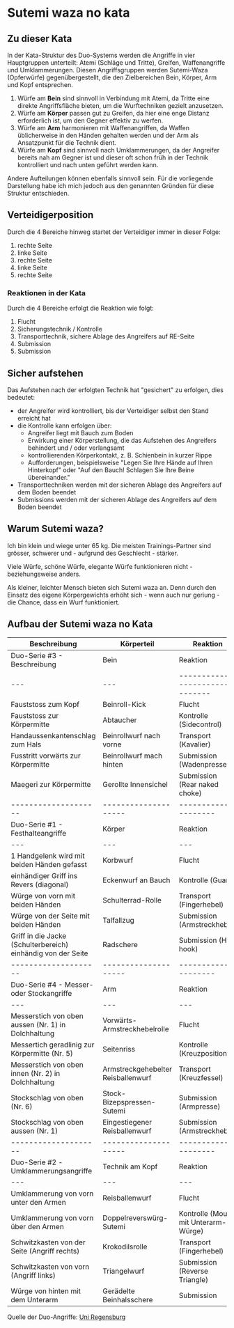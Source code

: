 # Sutemi waza no kata

## Zu dieser Kata

In der Kata-Struktur des Duo-Systems werden die Angriffe in vier Hauptgruppen unterteilt: Atemi (Schläge und Tritte), Greifen, Waffenangriffe und Umklammerungen. Diesen Angriffsgruppen werden Sutemi-Waza (Opferwürfe) gegenübergestellt, die den Zielbereichen Bein, Körper, Arm und Kopf entsprechen.

1. Würfe am **Bein** sind sinnvoll in Verbindung mit Atemi, da Tritte eine direkte Angriffsfläche bieten, um die Wurftechniken gezielt anzusetzen.
2. Würfe am **Körper** passen gut zu Greifen, da hier eine enge Distanz erforderlich ist, um den Gegner effektiv zu werfen.
3. Würfe am **Arm** harmonieren mit Waffenangriffen, da Waffen üblicherweise in den Händen gehalten werden und der Arm als Ansatzpunkt für die Technik dient.
4. Würfe am **Kopf** sind sinnvoll nach Umklammerungen, da der Angreifer bereits nah am Gegner ist und dieser oft schon früh in der Technik kontrolliert und nach unten geführt werden kann.

Andere Aufteilungen können ebenfalls sinnvoll sein. Für die vorliegende Darstellung habe ich mich jedoch aus den genannten Gründen für diese Struktur entschieden.

## Verteidigerposition

Durch die 4 Bereiche hinweg startet der Verteidiger immer in dieser Folge:

1. rechte Seite
2. linke Seite
3. rechte Seite
4. linke Seite
5. rechte Seite

### Reaktionen in der Kata

Durch die 4 Bereiche erfolgt die Reaktion wie folgt:

1. Flucht
2. Sicherungstechnik / Kontrolle
3. Transporttechnik, sichere Ablage des Angreifers auf RE-Seite
4. Submission
5. Submission

## Sicher aufstehen

Das Aufstehen nach der erfolgten Technik hat "gesichert" zu erfolgen, dies bedeutet:

* der Angreifer wird kontrolliert, bis der Verteidiger selbst den Stand erreicht hat
* die Kontrolle kann erfolgen über:
    * Angreifer liegt mit Bauch zum Boden
    * Erwirkung einer Körperstellung, die das Aufstehen des Angreifers behindert und / oder verlangsamt
    * kontrollierenden Körperkontakt, z. B. Schienbein in kurzer Rippe
    * Aufforderungen, beispielsweise "Legen Sie Ihre Hände auf Ihren Hinterkopf" oder "Auf den Bauch! Schlagen Sie Ihre Beine übereinander."
* Transporttechniken werden mit der sicheren Ablage des Angreifers auf dem Boden beendet
* Submissions werden mit der sicheren Ablage des Angreifers auf dem Boden beendet

## Warum Sutemi waza?

Ich bin klein und wiege unter 65 kg. Die meisten Trainings-Partner sind grösser, schwerer und - aufgrund des Geschlecht - stärker.

Viele Würfe, schöne Würfe, elegante Würfe funktionieren nicht - beziehungsweise anders.

Als kleiner, leichter Mensch bieten sich Sutemi waza an. Denn durch den Einsatz des eigene Körpergewichts erhöht sich - wenn auch nur geriung - die Chance, dass ein Wurf funktioniert.

## Aufbau der Sutemi waza no Kata

| Beschreibung                                                 | Körperteil                         | Reaktion                             |
|--------------------------------------------------------------|------------------------------------|--------------------------------------|
| Duo-Serie #3 - Beschreibung                                  | Bein                               | Reaktion                             |
| ---                                                          | ---                                | -------------------------------      |
| Fauststoss zum Kopf                                          | Beinroll-Kick                      | Flucht                               |
| Fauststoss zur Körpermitte                                   | Abtaucher                          | Kontrolle (Sidecontrol)              |
| Handaussenkantenschlag zum Hals                              | Beinrollwurf nach vorne            | Transport (Kavalier)                 |
| Fusstritt vorwärts zur Körpermitte                           | Beinrollwurf mach hinten           | Submission (Wadenpresse)             |
| Maegeri zur Körpermitte                                      | Gerollte Innensichel               | Submission (Rear naked choke)        |
| --------------------                                         | --------------------               | --------------------                 |
| Duo-Serie #1 - Festhalteangriffe                             | Körper                             | Reaktion                             |
| ---                                                          | ---                                | ---                                  |
| 1 Handgelenk wird mit beiden Händen gefasst                  | Korbwurf                           | Flucht                               |
| einhändiger Griff ins Revers (diagonal)                      | Eckenwurf an Bauch                 | Kontrolle (Guard)                    |
| Würge von vorn mit beiden Händen                             | Schulterrad-Rolle                  | Transport (Fingerhebel)              |
| Würge von der Seite mit beiden Händen                        | Talfallzug                         | Submission (Armstreckhebel)          |
| Griff in die Jacke (Schulterbereich) einhändig von der Seite | Radschere                          | Submission (Heel hook)               |
| --------------------                                         | --------------------               | --------------------                 |
| Duo-Serie #4 - Messer- oder Stockangriffe                    | Arm                                | Reaktion                             |
| ---                                                          | ---                                | ---                                  |
| Messerstich von oben aussen (Nr. 1) in Dolchhaltung          | Vorwärts-Armstreckhebelrolle       | Flucht                               |
| Messertich geradlinig zur Körpermitte (Nr. 5)                | Seitenriss                         | Kontrolle (Kreuzposition)            |
| Messerstich von oben innen (Nr. 2) in Dolchhaltung           | Armstreckgehebelter Reisballenwurf | Transport (Kreuzfessel)              |
| Stockschlag  von oben (Nr. 6)                                | Stock-Bizepspressen-Sutemi         | Submission (Armpresse)               |
| Stockschlag von oben aussen (Nr. 1)                          | Eingestiegener Reisballenwurf      | Submission (Armstreckhebel)          |
| --------------------                                         | --------------------               | --------------------                 |
| Duo-Serie #2 -Umklammerungsangriffe                          | Technik am Kopf                    | Reaktion                             |
| ---                                                          | ---                                | ---                                  |
| Umklammerung von vorn unter den Armen                        | Reisballenwurf                     | Flucht                               |
| Umklammerung von vorn über den Armen                         | Doppelreverswürg-Sutemi            | Kontrolle (Mount mit Unterarm-Würge) |
| Schwitzkasten von der Seite (Angriff rechts)                 | Krokodilsrolle                     | Transport (Fingerhebel)              |
| Schwitzkasten von vorn (Angriff links)                       | Triangelwurf                       | Submission (Reverse Triangle)        |
| Würge von hinten mit dem Unterarm                            | Gerädelte Beinhalsschere           | Submission                           |

Quelle der Duo-Angriffe: <a href="https://homepages.uni-regensburg.de/~fup08039/jujutsu/Duo.html">Uni Regensburg</a>
